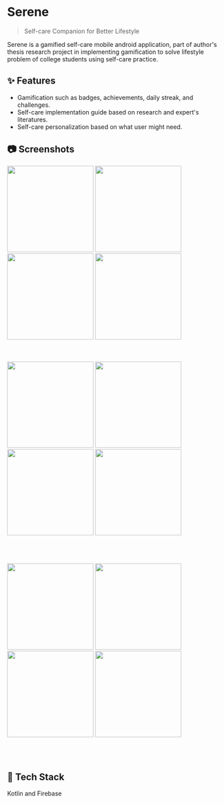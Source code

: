 # Serene 
> Self-care Companion for Better Lifestyle

Serene is a gamified self-care mobile android application, part of author's thesis research project in implementing gamification to solve lifestyle problem of college students using self-care practice.


## ✨ Features

- Gamification such as badges, achievements, daily streak, and challenges.
- Self-care implementation guide based on research and expert's literatures.
- Self-care personalization based on what user might need.


## 📷 Screenshots 
<img src="https://github.com/ahmrh/serene-app/assets/79359426/6c4d3282-da98-4154-b744-0d13df11d16c" width="200" >
<img src="https://github.com/ahmrh/serene-app/assets/79359426/7693a355-6a95-47a0-a765-df842e35f885" width="200" >
<img src="https://github.com/ahmrh/serene-app/assets/79359426/bce698e1-1a5e-4fea-a917-4ed96e8a443e" width="200" >
<img src="https://github.com/ahmrh/serene-app/assets/79359426/30c90549-73f8-405e-8838-d64f46da29a7" width="200" >

<br> <br>
<img src="https://github.com/ahmrh/serene-app/assets/79359426/9bb86bdc-ba12-4367-b44e-75deb5150adf" width="200" >
<img src="https://github.com/ahmrh/serene-app/assets/79359426/d84d438e-8b1b-4d9f-8f8d-1cd45527dc99" width="200" >
<img src="https://github.com/ahmrh/serene-app/assets/79359426/e196e28b-bee0-478f-825e-812d0ef6a4fa" width="200" >
<img src="https://github.com/ahmrh/serene-app/assets/79359426/4b598cdf-3206-45a6-a409-a9a4ed73a757" width="200" >

<br> <br>

<img src="https://github.com/ahmrh/serene-app/assets/79359426/7069837b-6ff9-47da-a860-147c3c6f012d" width="200" >
<img src="https://github.com/ahmrh/serene-app/assets/79359426/06222213-9ce7-4cb6-90d5-8cd2b131b5ac" width="200" >
<img src="https://github.com/ahmrh/serene-app/assets/79359426/729d8b6d-cffa-422e-b87a-ce7eb115f79d" width="200" >
<img src="https://github.com/ahmrh/serene-app/assets/79359426/1e9c68a4-ba18-4d7c-b41e-ab0fc2328a64" width="200" >

<br> <br>

## 🤖 Tech Stack

Kotlin and Firebase
